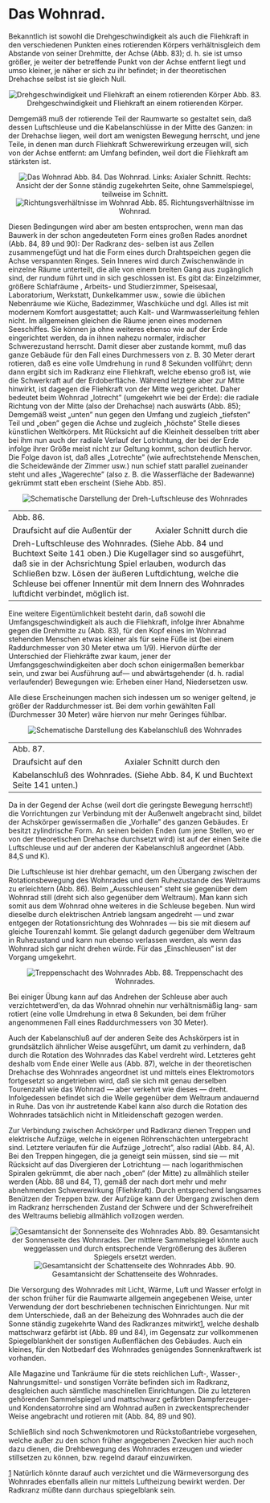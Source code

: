 Das Wohnrad.
============

Bekanntlich ist sowohl die Drehgeschwindigkeit als auch
die Fliehkraft in den verschiedenen Punkten eines rotierenden
Körpers verhältnisgleich dem Abstande von seiner Drehmitte, der Achse (Abb. 83);
d. h. sie ist umso größer, je weiter der betreffende Punkt
von der Achse entfernt liegt und umso kleiner, je näher
er sich zu ihr befindet; in der theoretischen Drehachse selbst
ist sie gleich Null.

<div align="center" float="left"><img alt="Drehgeschwindigkeit und Fliehkraft an einem rotierenden Körper" src="abb83.png"/>
Abb. 83. Drehgeschwindigkeit und Fliehkraft an einem rotierenden Körper.</div>

Demgemäß muß der rotierende Teil der Raumwarte so gestaltet sein, daß dessen
Luftschleuse und die Kabelanschlüsse in der Mitte des Ganzen: in der Drehachse liegen,
weil dort am wenigsten Bewegung herrscht, und jene Teile, in
denen man durch Fliehkraft Schwerewirkung erzeugen will, sich
von der Achse entfernt: am Umfang befinden, weil dort die
Fliehkraft am stärksten ist.

<div align="center"><img alt="Das Wohnrad" src="abb84.png"/>
Abb. 84. Das Wohnrad. Links: Axialer Schnitt.
Rechts: Ansicht der der Sonne ständig zugekehrten
Seite, ohne Sammelspiegel, teilweise im Schnitt.</div>

<div align="center" float="left"><img alt="Richtungsverhältnisse im Wohnrad" src="abb85.png"/>
Abb. 85. Richtungsverhältnisse im Wohnrad.</div>

Diesen Bedingungen wird aber am besten entsprochen, wenn
man das Bauwerk in der schon angedeuteten Form eines großen
Rades anordnet (Abb. 84, 89 und 90): Der Radkranz des-
selben ist aus Zellen zusammengefügt und hat die Form eines
durch Drahtspeichen gegen die Achse verspannten Ringes. Sein
Inneres wird durch Zwischenwände in einzelne Räume unterteilt,
die alle von einem breiten Gang aus zugänglich sind, der rundum
führt und in sich geschlossen ist. Es gibt da: Einzelzimmer, größere
Schlafräume , Arbeits- und Studierzimmer, Speisesaal, Laboratorium,
Werkstatt, Dunkelkammer usw., sowie die üblichen Nebenräume
wie Küche, Badezimmer, Waschküche und dgl. Alles ist mit modernem
Komfort ausgestattet; auch Kalt- und Warmwasserleitung fehlen
nicht. Im allgemeinen gleichen die Räume jenen eines modernen Seeschiffes. Sie können
ja ohne weiteres ebenso wie auf der Erde eingerichtet werden, da
in ihnen nahezu normaler, irdischer Schwerezustand herrscht.
Damit dieser aber zustande kommt, muß das ganze Gebäude für
den Fall eines Durchmessers von z. B. 30 Meter derart rotieren,
daß es eine volle Umdrehung in rund 8 Sekunden vollführt;
denn dann ergibt sich im Radkranz eine Fliehkraft, welche
ebenso groß ist, wie die Schwerkraft auf der Erdoberfläche.
Während letztere aber zur Mitte hinwirkt, ist dagegen die
Fliehkraft von der Mitte weg gerichtet. Daher bedeutet beim
Wohnrad „lotrecht” (umgekehrt wie bei der Erde): die radiale
Richtung von der Mitte (also der Drehachse) nach auswärts
(Abb. 85); Demgemäß weist „unten” nun gegen den Umfang
und zugleich „tiefsten” Teil und „oben” gegen die Achse und
zugleich „höchste” Stelle dieses künstlichen Weltkörpers. Mit
Rücksicht auf die Kleinheit desselben tritt aber bei ihm nun auch
der radiale Verlauf der Lotrichtung, der bei der Erde infolge
ihrer Größe meist nicht zur Geltung kommt, schon deutlich hervor.
Die Folge davon ist, daß alles „Lotrechte” (wie aufrechtstehende
Menschen, die Scheidewände der Zimmer usw.) nun
schief statt parallel zueinander steht und alles „Wagerechte” (also
z. B. die Wasserfläche der Badewanne) gekrümmt statt eben
erscheint (Siehe Abb. 85).

<div align="center"><img alt="Schematische Darstellung der Dreh-Luftschleuse des Wohnrades" src="abb86.png"/>
<table>
<tr><td colspan="2">Abb. 86.</td></tr>
<tr><td>Draufsicht auf die Außentür der</td><td>Axialer Schnitt durch die</td></tr>
<tr><td colspan="2">Dreh-Luftschleuse des Wohnrades.
(Siehe Abb. 84 und Buchtext Seite 141 oben.)
Die Kugellager sind so ausgeführt, daß sie in der Achsrichtung Spiel erlauben,
wodurch das Schließen bzw. Lösen der äußeren Luftdichtung, welche die
Schleuse bei offener Innentür mit dem Innern des Wohnrades luftdicht verbindet,
möglich ist.</td></tr>
</table></div>

Eine weitere Eigentümlichkeit besteht darin, daß sowohl die
Umfangsgeschwindigkeit als auch die Fliehkraft, infolge ihrer Abnahme
gegen die Drehmitte zu (Abb. 83), für den Kopf eines
im Wohnrad stehenden Menschen etwas kleiner als für seine
Füße ist (bei einem Raddurchmesser von 30 Meter etwa um 1/9).
Hiervon dürfte der Unterschied der Fliehkräfte zwar kaum, jener
der Umfangsgeschwindigkeiten aber doch schon einigermaßen bemerkbar
sein, und zwar bei Ausführung auf— und abwärtsgehender
(d. h. radial verlaufender) Bewegungen wie: Erheben einer
Hand, Niedersetzen usw.

Alle diese Erscheinungen machen sich indessen um so weniger
geltend, je größer der Raddurchmesser ist. Bei dem vorhin gewählten
Fall (Durchmesser 30 Meter) wäre hiervon nur mehr Geringes fühlbar.

<div align="center"><img alt="Schematische Darstellung des Kabelanschluß des Wohnrades" src="abb87.png"/>
<table>
<tr><td colspan="2">Abb. 87.</td></tr>
<tr><td>Draufsicht auf den</td><td>Axialer Schnitt durch den</td></tr>
<tr><td colspan="2">Kabelanschluß des Wohnrades.
(Siehe Abb. 84, K und Buchtext Seite 141 unten.)</td></tr>
</table></div>

Da in der Gegend der Achse (weil dort die geringste Bewegung
herrscht!) die Vorrichtungen zur Verbindung mit der Außenwelt
angebracht sind, bildet der Achskörper gewissermaßen die
„Vorhalle” des ganzen Gebäudes. Er besitzt zylindrische Form.
An seinen beiden Enden (um jene Stellen, wo er von der theoretischen
Drehachse durchsetzt wird) ist auf der einen Seite die
Luftschleuse und auf der anderen der Kabelanschluß angeordnet
(Abb. 84,S und K).

Die Luftschleuse ist hier drehbar gemacht, um den Übergang
zwischen der Rotationsbewegung des Wohnrades und dem
Ruhezustande des Weltraums zu erleichtern (Abb. 86). Beim
„Ausschleusen” steht sie gegenüber dem Wohnrad still (dreht sich
also gegenüber dem Weltraum). Man kann sich somit aus dem
Wohnrad ohne weiteres in die Schleuse begeben. Nun wird dieselbe
durch elektrischen Antrieb langsam angedreht — und zwar
entgegen der Rotationsrichtung des Wohnrades — bis sie mit
diesem auf gleiche Tourenzahl kommt. Sie gelangt dadurch
gegenüber dem Weltraum in Ruhezustand und kann nun ebenso verlassen
werden, als wenn das Wohnrad sich gar nicht drehen würde.
Für das „Einschleusen” ist der Vorgang umgekehrt.

<div align="center" float="right"><img alt="Treppenschacht des Wohnrades" src="abb88.png"/>
Abb. 88. Treppenschacht des Wohnrades.</div>

Bei einiger Übung kann auf das Andrehen der Schleuse aber auch
verzichtetwerd‘en, da das Wohnrad ohnehin nur verhältnismäßig lang-
sam rotiert (eine volle Umdrehung in etwa 8 Sekunden, bei dem
früher angenommenen Fall eines Raddurchmessers von 30 Meter).

Auch der Kabelanschluß auf der anderen Seite des Achskörpers
ist in grundsätzlich ähnlicher Weise ausgeführt, um damit
zu verhindern, daß durch die Rotation des Wohnrades das
Kabel verdreht wird. Letzteres geht deshalb vom Ende einer
Welle aus (Abb. 87), welche in der theoretischen Drehachse des
Wohnrades angeordnet ist und mittels eines Elektromotors fortgesetzt
so angetrieben wird, daß sie sich mit genau derselben
Tourenzahl wie das Wohnrad — aber verkehrt wie dieses — dreht.
Infolgedessen befindet sich die Welle gegenüber dem Weltraum
andauernd in Ruhe. Das von ihr austretende Kabel kann also
durch die Rotation des Wohnrades tatsächlich nicht in Mitleidenschaft
gezogen werden.

Zur Verbindung zwischen Achskörper und Radkranz dienen
Treppen und elektrische Aufzüge, welche in eigenen Röhrenschächten
untergebracht sind. Letztere verlaufen für die Aufzüge
„lotrecht”, also radial (Abb. 84, A). Bei den Treppen hingegen,
die ja geneigt sein müssen, sind sie — mit Rücksicht auf das
Divergieren der Lotrichtung — nach logarithmischen Spiralen
gekrümmt, die aber nach „oben“ (der Mitte) zu allmählich steiler
werden (Abb. 88 und 84, T), gemäß der nach dort mehr
und mehr abnehmenden Schwerewirkung (Fliehkraft). Durch entsprechend
langsames Benützen der Treppen bzw. der Aufzüge
kann der Übergang zwischen dem im Radkranz herrschenden
Zustand der Schwere und der Schwerefreiheit des Weltraums
beliebig allmählich vollzogen werden.

<div align="center"><img alt="Gesamtansicht der Sonnenseite des Wohnrades" src="abb89.png"/>
Abb. 89. Gesamtansicht der Sonnenseite des Wohnrades. Der mittlere
Sammelspiegel könnte auch weggelassen und durch entsprechende Vergrößerung
des äußeren Spiegels ersetzt werden.</div>

<div align="center"><img alt="Gesamtansicht der Schattenseite des Wohnrades" src="abb90.png"/>
Abb. 90. Gesamtansicht der Schattenseite des Wohnrades.</div>

Die Versorgung des Wohnrades mit Licht, Wärme, Luft und
Wasser erfolgt in der schon früher für die Raumwarte allgemein
angegebenen Weise, unter Verwendung der dort beschriebenen
technischen Einrichtungen. Nur mit dem Unterschiede, daß an
der Beheizung des Wohnrades auch die der Sonne ständig zugekehrte
Wand des Radkranzes mitwirkt<a class="refnote" id="rn1" href="#fn1">1</a>, welche deshalb
mattschwarz gefärbt ist (Abb. 89 und 84), im Gegensatz zur
vollkommenen Spiegelblankheit der sonstigen Außenflächen des
Gebäudes. Auch ein kleines, für den Notbedarf des Wohnrades
genügendes Sonnenkraftwerk ist vorhanden.

Alle Magazine und Tankräume für die stets reichlichen
Luft-, Wasser-, Nahrungsmittel- und sonstigen Vorräte befinden
sich im Radkranz, desgleichen auch sämtliche maschinellen Einrichtungen.
Die zu letzteren gehörenden Sammelspiegel und
mattschwarz gefärbten Dampferzeuger- und Kondensatorrohre
sind am Wohnrad außen in zweckentsprechender Weise angebracht
und rotieren mit (Abb. 84, 89 und 90).

Schließlich sind noch Schwenkmotoren und Rückstoßantriebe
vorgesehen, welche außer zu den schon früher angegebenen
Zwecken hier auch noch dazu dienen, die Drehbewegung
des Wohnrades erzeugen und wieder stillsetzen zu können,
bzw. regelnd darauf einzuwirken.

<div class="footnote" id="fn1"><a href="#rn1">1</a>
Natürlich könnte darauf auch verzichtet und die Wärmeversorgung des
Wohnrades ebenfalls allein nur mittels Luftheizung bewirkt werden. Der Radkranz
müßte dann durchaus spiegelblank sein.</div>


